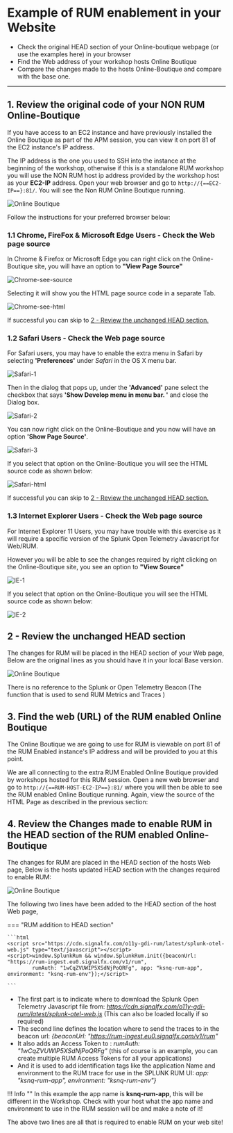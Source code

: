 # Example of RUM enablement in your Website

* Check the original HEAD section of your Online-boutique webpage (or use the examples here) in your browser
* Find the Web address of your workshop hosts Online Boutique
* Compare the changes made to the hosts Online-Boutique and compare with the base one.

---

## 1. Review the original code of your NON RUM Online-Boutique

If you have access to an EC2 instance and have previously installed the Online Boutique as part of the APM session, you can view it  on port 81 of the EC2 instance's IP address.

The IP address is the one you used to SSH into the instance at the beginning of the workshop, otherwise if this is a standalone RUM workshop you will use the NON RUM host ip address provided by the workshop host as your **EC2-IP** address. Open your web browser and go to `http://{==EC2-IP==}:81/`. You will see the Non RUM Online Boutique running.

![Online Boutique](../images/apm/online-boutique.png)

Follow the instructions for your preferred browser below:

### 1.1 Chrome, FireFox  & Microsoft Edge Users - Check the Web page source

In Chrome & Firefox or Microsoft Edge you can right click on the Online-Boutique site, you will have an option to **"View Page Source"**

![Chrome-see-source](../images/rum/Chrome-1.png)

Selecting it will show you the HTML page source code in a separate Tab.

![Chrome-see-html](../images/rum/Chrome-html.png)

If successful you can skip to [2 -  Review the unchanged HEAD section.](../RUM-Setup/#2-review-the-unchanged-head-section)

### 1.2 Safari Users - Check the Web page source

For Safari users, you may have to enable the extra menu in Safari by selecting **'Preferences'** under *Safari* in the OS X menu bar.

![Safari-1](../images/rum/Safari-1.png)

Then in the dialog that pops up, under the **'Advanced'** pane select the checkbox that says **'Show Develop menu in menu bar. '**  and close the Dialog box.

![Safari-2](../images/rum/Safari-2.png)

You can now right click on the Online-Boutique and you now will have an option **'Show Page Source'**.

![Safari-3](../images/rum/Safari-3.png)

If you select that option on the Online-Boutique you will see the HTML source code as shown below:

![Safari-html](../images/rum/Safari-html.png)

If successful you can skip to [2 -  Review the unchanged HEAD section.](../RUM-Setup/#2-review-the-unchanged-head-section)

### 1.3 Internet Explorer Users - Check the Web page source

For Internet Explorer 11 Users, you may have trouble with this exercise as it will require a specific version of the Splunk Open Telemetry Javascript for Web/RUM.

However you will be able to see the changes required by right clicking on the Online-Boutique site, you see an option to **"View Source"**

![IE-1](../images/rum/IE-1.png)

If you select that option on the Online-Boutique you will see the HTML source code as shown below:

![IE-2](../images/rum/IE-2.png)

## 2 -  Review the unchanged HEAD section

The changes for RUM will be placed in the HEAD section of your Web page, Below are the original lines as you should have it in your local Base version.

![Online Boutique](../images/rum/ViewBase-HEAD-html.png)

There is no reference to the Splunk or Open Telemetry Beacon (The function that is used to send RUM Metrics and Traces )

## 3. Find the web (URL) of the RUM enabled Online Boutique

The Online Boutique we are going to use for RUM is viewable on port 81 of the RUM Enabled instance's IP address and will be provided to you at this point.

We are all connecting to the extra RUM Enabled Online Boutique provided by workshops hosted for this RUM session. Open a new web browser and go to `http://{==RUM-HOST-EC2-IP==}:81/` where you will then be able to see the RUM enabled Online Boutique running. Again, view the source of the HTML Page as described in the previous section:

## 4.  Review the Changes made to enable RUM in the HEAD section of the RUM enabled Online-Boutique

The changes for RUM are placed in the HEAD section of the hosts Web page, Below is the hosts updated HEAD section with the changes required to enable RUM:

![Online Boutique](../images/rum/ViewRUM-HEAD-html.png)

The following two lines have been added to the HEAD section of the host Web page,

=== "RUM addition to HEAD section"

    ```html
    <script src="https://cdn.signalfx.com/o11y-gdi-rum/latest/splunk-otel-web.js" type="text/javascript"></script>
    <script>window.SplunkRum && window.SplunkRum.init({beaconUrl: "https://rum-ingest.eu0.signalfx.com/v1/rum", 
            rumAuth: "1wCqZVUWIP5XSdNjPoQRFg", app: "ksnq-rum-app", environment: "ksnq-rum-env"});</script>

    ```

* The first part is to indicate where to download the Splunk Open Telemetry Javascript file from: *<https://cdn.signalfx.com/o11y-gdi-rum/latest/splunk-otel-web.js>* (This can also be loaded locally if so required)
* The second line defines the location where to send the traces to in the beacon url: *{beaconUrl: "https://rum-ingest.eu0.signalfx.com/v1/rum"*
* It also adds an Access Token to :  *rumAuth: "1wCqZVUWIP5XSdNjPoQRFg"* (this of course is an example, you can create multiple RUM Access Tokens for all your applications)
* And it is used to add identification tags like the application Name and environment to the RUM trace for use in the SPLUNK RUM UI:  *app: "ksnq-rum-app", environment: "ksnq-rum-env"}*

!!! Info ""
    In this example the app name is **ksnq-rum-app**, this will be different in the Workshop. Check with your host what the app name and environment to use in the RUM session will be and make a note of it!

The above two lines are all that is required to enable RUM on your web site!
